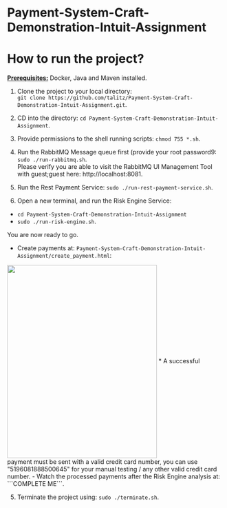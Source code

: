 # Payment-System-Craft-Demonstration-Intuit-Assignment

# How to run the project?

<u><b>Prerequisites:</b></u> Docker, Java and Maven installed.

1) Clone the project to your local directory:</br> ```git clone https://github.com/talitz/Payment-System-Craft-Demonstration-Intuit-Assignment.git```.
2) CD into the directory: ```cd Payment-System-Craft-Demonstration-Intuit-Assignment```.
2) Provide permissions to the shell running scripts: ```chmod 755 *.sh```.
3) Run the RabbitMQ Message queue first (provide your root password9:</br> ```sudo ./run-rabbitmq.sh```.</br>
Please verify you are able to visit the RabbitMQ UI Management Tool with guest;guest here: http://localhost:8081.

3) Run the Rest Payment Service: ```sudo ./run-rest-payment-service.sh```.

4) Open a new terminal, and run the Risk Engine Service:</br>
- ```cd Payment-System-Craft-Demonstration-Intuit-Assignment```
- ```sudo ./run-risk-engine.sh```.

You are now ready to go. 

- Create payments at: ```Payment-System-Craft-Demonstration-Intuit-Assignment/create_payment.html```:
<img src="https://i.ibb.co/c1ygkw4/Screen-Shot-2019-12-29-at-17-51-21.png" align="center" height="448" width="348" >
* A successful payment must be sent with a valid credit card number, you can use "5196081888500645" for your manual testing / any other valid credit card number.
- Watch the processed payments after the Risk Engine analysis at: ```COMPLETE ME```.

5) Terminate the project using: ```sudo ./terminate.sh```.

